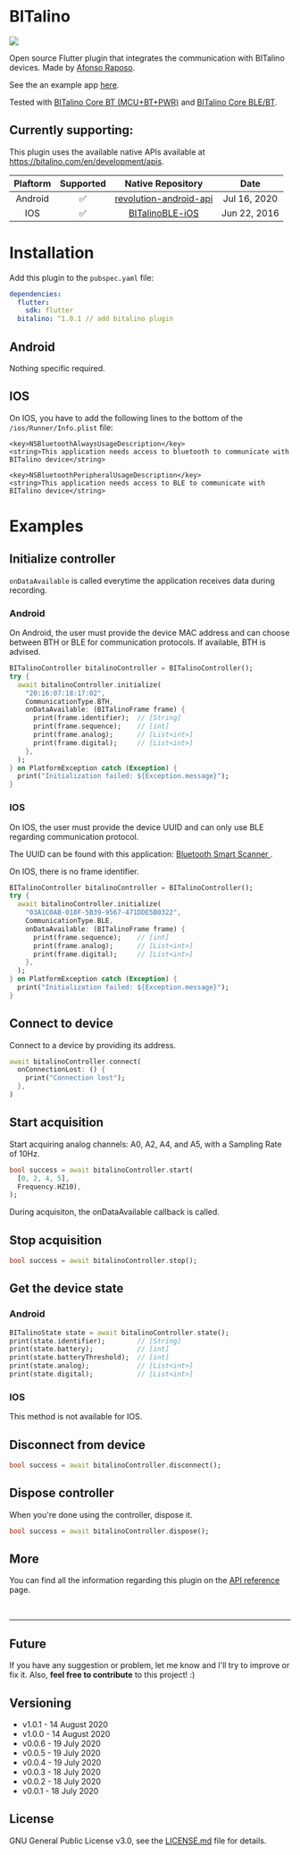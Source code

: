 # BITalino
<p>
  <img src="https://img.shields.io/badge/version-1.0.1-blue.svg" />
</p>

Open source Flutter plugin that integrates the communication with BITalino devices.
Made by [Afonso Raposo](https://afonsoraposo.com).

See the an example app [here](https://github.com/Afonsocraposo/buttons_tabbar/tree/master/example/example.dart).

Tested with [BITalino Core BT (MCU+BT+PWR)](https://plux.info/bitalino-components/24-bitalino-revolution-core-mcubtpwr-810121705.html) and [BITalino Core BLE/BT](https://plux.info/bitalino-components/25-bitalino-revolution-core-mcublepwr-810121706.html).

## Currently supporting:

This plugin uses the available native APIs available at https://bitalino.com/en/development/apis.

| Plaftorm | Supported |                                 Native Repository                                 |     Date     |
| :------: | :-------: | :-------------------------------------------------------------------------------: | :----------: |
| Android  |     ✅     | [revolution-android-api](https://github.com/BITalinoWorld/revolution-android-api) | Jul 16, 2020 |
|   IOS    |     ✅     |         [BITalinoBLE-iOS](https://github.com/jasminnisic/BITalinoBLE-iOS)         | Jun 22, 2016 |

# Installation

Add this plugin to the `pubspec.yaml` file:

```yaml
dependencies:
  flutter:
    sdk: flutter
  bitalino: ^1.0.1 // add bitalino plugin
```

## Android
Nothing specific required.

## IOS

On IOS, you have to add the following lines to the bottom of the `/ios/Runner/Info.plist` file:
```plist
<key>NSBluetoothAlwaysUsageDescription</key>
<string>This application needs access to bluetooth to communicate with BITalino device</string>

<key>NSBluetoothPeripheralUsageDescription</key>
<string>This application needs access to BLE to communicate with BITalino device</string>
```

# Examples

## Initialize controller

`onDataAvailable` is called everytime the application receives data during recording.

### Android

On Android, the user must provide the device MAC address and can choose between BTH or BLE for communication protocols. If available, BTH is advised.

```dart
BITalinoController bitalinoController = BITalinoController();
try {
  await bitalinoController.initialize(
    "20:16:07:18:17:02",
    CommunicationType.BTH,
    onDataAvailable: (BITalinoFrame frame) {
      print(frame.identifier);  // [String]
      print(frame.sequence);    // [int]
      print(frame.analog);      // [List<int>]
      print(frame.digital);     // [List<int>]
    },
  );
} on PlatformException catch (Exception) {
  print("Initialization failed: ${Exception.message}");
}
```

### IOS

On IOS, the user must provide the device UUID and can only use BLE regarding communication protocol.

The UUID can be found with this application: [Bluetooth Smart Scanner ](https://apps.apple.com/pt/app/bluetooth-smart-scanner/id509978131).

On IOS, there is no frame identifier.

```dart
BITalinoController bitalinoController = BITalinoController();
try {
  await bitalinoController.initialize(
    "03A1C0AB-018F-5B39-9567-471DDE5B0322",
    CommunicationType.BLE,
    onDataAvailable: (BITalinoFrame frame) {
      print(frame.sequence);    // [int]
      print(frame.analog);      // [List<int>]
      print(frame.digital);     // [List<int>]
    },
  );
} on PlatformException catch (Exception) {
  print("Initialization failed: ${Exception.message}");
}
```

## Connect to device
Connect to a device by providing its address.
```dart
await bitalinoController.connect(
  onConnectionLost: () {
    print("Connection lost");
  },
)
```

## Start acquisition
Start acquiring analog channels: A0, A2, A4, and A5, with a Sampling Rate of 10Hz.

```dart
bool success = await bitalinoController.start(
  [0, 2, 4, 5],
  Frequency.HZ10),
);
```
During acquisiton, the onDataAvailable callback is called.

## Stop acquisition
```dart
bool success = await bitalinoController.stop();
```

## Get the device state

### Android
```dart
BITalinoState state = await bitalinoController.state();
print(state.identifier);        // [String]
print(state.battery);           // [int]
print(state.batteryThreshold);  // [int]
print(state.analog);            // [List<int>]
print(state.digital);           // [List<int>]
```

### IOS
This method is not available for IOS.

## Disconnect from device
```dart
bool success = await bitalinoController.disconnect();
```

## Dispose controller
When you're done using the controller, dispose it.
```dart
bool success = await bitalinoController.dispose();
```

## More

You can find all the information regarding this plugin on the [API reference](https://pub.dev/documentation/bitalino/latest/) page.

<br>

---

## Future

If you have any suggestion or problem, let me know and I'll try to improve or fix it.
Also, **feel free to contribute** to this project! :)

## Versioning

- v1.0.1 - 14 August 2020
- v1.0.0 - 14 August 2020
- v0.0.6 - 19 July 2020
- v0.0.5 - 19 July 2020
- v0.0.4 - 19 July 2020
- v0.0.3 - 18 July 2020
- v0.0.2 - 18 July 2020
- v0.0.1 - 18 July 2020

## License

GNU General Public License v3.0, see the [LICENSE.md](https://github.com/Afonsocraposo/bitalino/tree/master/LICENSE) file for details.


